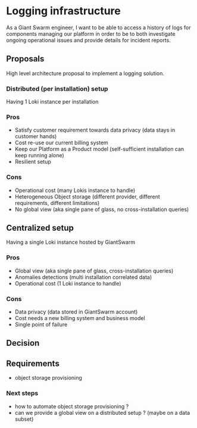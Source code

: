 # Logging infrastructure

As a Giant Swarm engineer, I want to be able to access a history of logs for components managing our platform in order to be to both investigate ongoing operational issues and provide details for incident reports.

## Proposals

High level architecture proposal to implement a logging solution.

### Distributed (per installation) setup

Having 1 Loki instance per installation

### Pros
- Satisfy customer requirement towards data privacy (data stays in customer hands)
- Cost re-use our current billing system
- Keep our Platform as a Product model (self-sufficient installation can keep running alone)
- Resilient setup
### Cons
- Operational cost (many Lokis instance to handle)
- Heterogeneous Object storage (different provider, different requirements, different limitations)
- No global view (aka single pane of glass, no cross-installation queries)

## Centralized setup

Having a single Loki instance hosted by GiantSwarm

### Pros
- Global view (aka single pane of glass, cross-installation queries)
- Anomalies detections (multi installation correlated data)
- Operational cost (1 Loki instance to handle)

### Cons
- Data privacy (data stored in GiantSwarm account)
- Cost needs a new billing system and business model
- Single point of failure

## Decision

<tbd>

## Requirements

- object storage provisioning

### Next steps
- how to automate object storage provisioning ?
- can we provide a global view on a distributed setup ? (maybe on a data subset)
